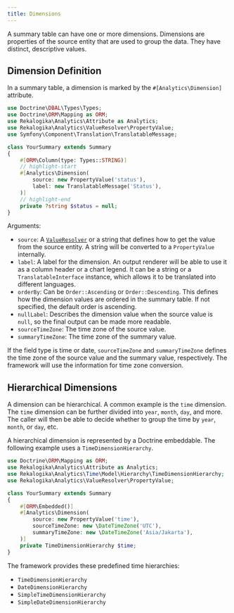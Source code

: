 ```yaml
---
title: Dimensions
---
```


A summary table can have one or more dimensions. Dimensions are properties of
the source entity that are used to group the data. They have distinct, descriptive
values.


## Dimension Definition

In a summary table, a dimension is marked by the `#[Analytics\Dimension]`
attribute.

```php
use Doctrine\DBAL\Types\Types;
use Doctrine\ORM\Mapping as ORM;
use Rekalogika\Analytics\Attribute as Analytics;
use Rekalogika\Analytics\ValueResolver\PropertyValue;
use Symfony\Component\Translation\TranslatableMessage;

class YourSummary extends Summary
{
    #[ORM\Column(type: Types::STRING)]
    // highlight-start
    #[Analytics\Dimension(
        source: new PropertyValue('status'),
        label: new TranslatableMessage('Status'),
    )]
    // highlight-end
    private ?string $status = null;
}
```

Arguments:

* `source`: A [`ValueResolver`](../value-resolver) or a string that defines how
  to get the value from the source entity. A string will be converted to a
  `PropertyValue` internally.
* `label`: A label for the dimension. An output renderer will be able to use it
  as a column header or a chart legend. It can be a string or a
  `TranslatableInterface` instance, which allows it to be translated into
  different languages.
* `orderBy`: Can be `Order::Ascending` or `Order::Descending`. This
  defines how the dimension values are ordered in the summary table. If not
  specified, the default order is ascending.
* `nullLabel`: Describes the dimension value when the source value is `null`, so
  the final output can be made more readable.
* `sourceTimeZone`: The time zone of the source value.
* `summaryTimeZone`: The time zone of the summary value.
  
If the field type is time or date, `sourceTimeZone` and `summaryTimeZone`
defines the time zone of the source value and the summary value, respectively.
The framework will use the information for time zone conversion.

## Hierarchical Dimensions

A dimension can be hierarchical. A common example is the `time` dimension. The
`time` dimension can be further divided into `year`, `month`, `day`, and more.
The caller will then be able to decide whether to group the time by `year`,
`month`, or `day`, etc.

A hierarchical dimension is represented by a Doctrine embeddable. The following
example uses a `TimeDimensionHierarchy`.

```php
use Doctrine\ORM\Mapping as ORM;
use Rekalogika\Analytics\Attribute as Analytics;
use Rekalogika\Analytics\Time\Model\Hierarchy\TimeDimensionHierarchy;
use Rekalogika\Analytics\ValueResolver\PropertyValue;

class YourSummary extends Summary
{
    #[ORM\Embedded()]
    #[Analytics\Dimension(
        source: new PropertyValue('time'),
        sourceTimeZone: new \DateTimeZone('UTC'),
        summaryTimeZone: new \DateTimeZone('Asia/Jakarta'),
    )]
    private TimeDimensionHierarchy $time;
}
```

The framework provides these predefined time hierarchies:

* `TimeDimensionHierarchy`
* `DateDimensionHierarchy`
* `SimpleTimeDimensionHierarchy`
* `SimpleDateDimensionHierarchy`
